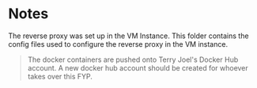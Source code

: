 
# Notes
The reverse proxy was set up in the VM Instance.
This folder contains the config files used to configure the reverse proxy in the VM instance.

> The docker containers are pushed onto Terry Joel's Docker Hub account.
> A new docker hub account should be created for whoever takes over this FYP.